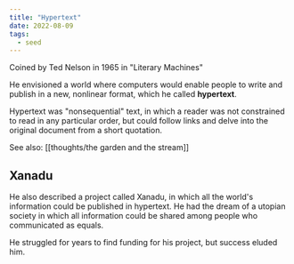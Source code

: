 ```yaml
---
title: "Hypertext"
date: 2022-08-09
tags:
  - seed
---
```


Coined by Ted Nelson in 1965 in "Literary Machines"

He envisioned a world where computers would enable people to write and publish in a new, nonlinear format, which he called **hypertext**.

Hypertext was "nonsequential" text, in which a reader was not constrained to read in any particular order, but could follow links and delve into the original document from a short quotation.

See also: [[thoughts/the garden and the stream]]

## Xanadu

He also described a project called Xanadu, in which all the world's information could be published in hypertext. He had the dream of a utopian society in which all information could be shared among people who communicated as equals.

He struggled for years to find funding for his project, but success eluded him.
